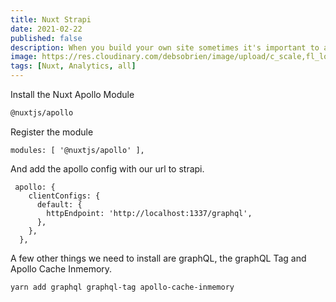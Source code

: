 ```yaml
---
title: Nuxt Strapi
date: 2021-02-22
published: false
description: When you build your own site sometimes it's important to add analytics to see what is doing well, what your audience is spending time and perhaps find ways of improving your site
image: https://res.cloudinary.com/debsobrien/image/upload/c_scale,fl_lossy,f_auto,q_auto,w_600/v1611841528/debbie.codes/plausible_laomvr.png
tags: [Nuxt, Analytics, all]
---
```


Install the Nuxt Apollo Module

```bash
@nuxtjs/apollo
```

Register the module

```js{}[nuxt.config.js]
modules: [ '@nuxtjs/apollo' ],
```

And add the apollo config with our url to strapi.

```js[nuxt.config.js]
 apollo: {
    clientConfigs: {
      default: {
        httpEndpoint: 'http://localhost:1337/graphql',
      },
    },
  },
```

A few other things we need to install are graphQL, the graphQL Tag and Apollo Cache Inmemory.

```bash
yarn add graphql graphql-tag apollo-cache-inmemory
```
